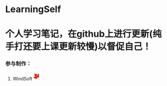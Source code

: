 # LearningSelf
个人学习笔记，在github上进行更新(纯手打还要上课更新较慢)以督促自己！
=======

### 参与制作：

1. WindSoft<img src="static/leaf.png" style="height: 25px;"/>